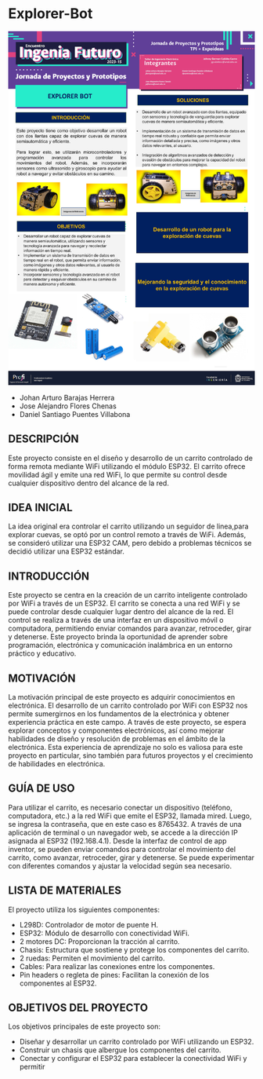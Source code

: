 # Explorer-Bot
![Banner](Slide1.JPG)
- Johan Arturo Barajas Herrera
- Jose Alejandro Flores Chenas
- Daniel Santiago Puentes Villabona


## DESCRIPCIÓN
Este proyecto consiste en el diseño y desarrollo de un carrito controlado de forma remota mediante WiFi utilizando el módulo ESP32. El carrito ofrece movilidad ágil y emite una red WiFi, lo que permite su control desde cualquier dispositivo dentro del alcance de la red.

## IDEA INICIAL
La idea original era controlar el carrito utilizando un seguidor de linea,para explorar cuevas, se optó por un control remoto a través de WiFi. Además, se consideró utilizar una ESP32 CAM, pero debido a problemas técnicos se decidió utilizar una ESP32 estándar.

##  INTRODUCCIÓN
Este proyecto se centra en la creación de un carrito inteligente controlado por WiFi a través de un ESP32. El carrito se conecta a una red WiFi y se puede controlar desde cualquier lugar dentro del alcance de la red. El control se realiza a través de una interfaz en un dispositivo móvil o computadora, permitiendo enviar comandos para avanzar, retroceder, girar y detenerse. Este proyecto brinda la oportunidad de aprender sobre programación, electrónica y comunicación inalámbrica en un entorno práctico y educativo.

## MOTIVACIÓN
La motivación principal de este proyecto es adquirir conocimientos en electrónica. El desarrollo de un carrito controlado por WiFi con ESP32 nos permite sumergirnos en los fundamentos de la electrónica y obtener experiencia práctica en este campo. A través de este proyecto, se espera explorar conceptos y componentes electrónicos, así como mejorar habilidades de diseño y resolución de problemas en el ámbito de la electrónica. Esta experiencia de aprendizaje no solo es valiosa para este proyecto en particular, sino también para futuros proyectos y el crecimiento de habilidades en electrónica.

## GUÍA DE USO
Para utilizar el carrito, es necesario conectar un dispositivo (teléfono, computadora, etc.) a la red WiFi que emite el ESP32, llamada mired. Luego, se ingresa la contraseña, que en este caso es 8765432. A través de una aplicación de terminal o un navegador web, se accede a la dirección IP asignada al ESP32 (192.168.4.1). Desde la interfaz de control de app inventor, se pueden enviar comandos para controlar el movimiento del carrito, como avanzar, retroceder, girar y detenerse. Se puede experimentar con diferentes comandos y ajustar la velocidad según sea necesario.

## LISTA DE MATERIALES
El proyecto utiliza los siguientes componentes:

- L298D: Controlador de motor de puente H.
- ESP32: Módulo de desarrollo con conectividad WiFi.
- 2 motores DC: Proporcionan la tracción al carrito.
- Chasis: Estructura que sostiene y protege los componentes del carrito.
- 2 ruedas: Permiten el movimiento del carrito.
- Cables: Para realizar las conexiones entre los componentes.
- Pin headers o regleta de pines: Facilitan la conexión de los componentes al ESP32.

## OBJETIVOS DEL PROYECTO
Los objetivos principales de este proyecto son:

- Diseñar y desarrollar un carrito controlado por WiFi utilizando un ESP32.
- Construir un chasis que albergue los componentes del carrito.
- Conectar y configurar el ESP32 para establecer la conectividad WiFi y permitir
